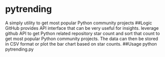 # pytrending
A simply utility to get most popular Python community projects
##Logic
GitHub provides API interface that can be very useful for insights. leverage github API to get Python related repository star count and sort that count to get most popular Python community projects. The data can then be stored in CSV format or plot the bar chart based on star counts.
##Usage
python pytrending.py
